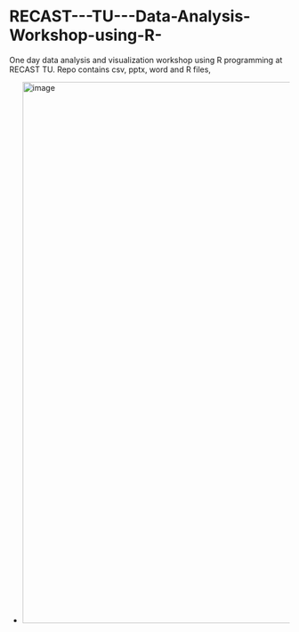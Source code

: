 # RECAST---TU---Data-Analysis-Workshop-using-R-

One day data analysis and visualization workshop using R programming at RECAST TU.  Repo contains csv, pptx, word and R files, 

- <img width="977" height="973" alt="image" src="https://github.com/user-attachments/assets/2c1d76bd-07de-46aa-83fa-2e389b69dc77" />

